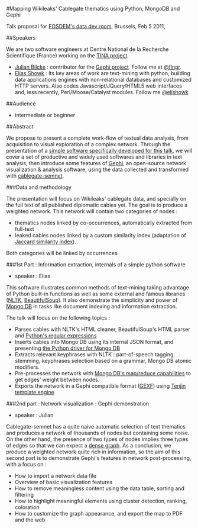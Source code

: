 #Mapping Wikileaks' Cablegate thematics using Python, MongoDB and Gephi

Talk proposal for [FOSDEM's data dev room](http://datadevroom.couch.it/), Brussels, Feb 5 2011, 

##Speakers

We are two software engineers at Centre National de la Recherche Scientifique (France) working on the [TINA project](http://tinasoft.eu).

 - [Julian Bilcke](http://github.com/jbilcke) : contributor for the [Gephi project](http://gephi.org). Follow me at [@flngr](http://twitter.com/flngr).
 - [Elias Showk](http://github.com/elishowk) : Its key areas of work are text-mining with python, building data applications engines with non-relational databases and customized HTTP servers. Also codes Javascript/JQuery/HTML5 web interfaces and, less recently, Perl/Moose/Catalyst modules. Follow me [@elishowk](http://identi.ca/elishowk)

##Audience

 - intermediate or beginner

##Abstract

We propose to present a complete work-flow of textual data analysis, from acquisition to visual exploration of a complex network. Through the presentation of a [simple software specifically developed for this talk](http://github.com/elishowk/cablegate_semnet), we will cover a set of productive and widely used softwares and libraries in text analysis, then introduce some features of [Gephi](http://gephi.org), an open-source network visualization & analysis software, using the data collected and transformed with [cablegate-semnet](http://github.com/elishowk/cablegate_semnet).

###Data and methodology

The presentation will focus on Wikileaks' cablegate data, and specially on the full text of all published diplomatic cables yet. The goal is to produce a weighted network. This network will contain two categories of nodes :

 - thematics nodes linked by co-occurrences, automatically extracted from full-text
 - leaked cables nodes linked by a custom similarity index (adaptation of [Jaccard similarity index](http://en.wikipedia.org/wiki/Jaccard_index)).
 
Both categories will be linked by occurrences.

###1st Part : Information extraction, internals of a simple python software

 - speaker : Elias

This software illustrates common methods of text-mining taking advantage of Python built-in functions as well as some external and famous libraries ([NLTK](http://nltk.org), [BeautifulSoup](http://www.crummy.com/software/BeautifulSoup/)).
It also demonstrate the simplicity and power of [Mongo DB](http://mongodb.org) in tasks like document indexing and information extraction.

The talk will focus on the following topics :

 - Parses cables with NLTK's HTML cleaner, BeautifulSoup's HTML parser and [Python's regular expressions](http://docs.python.org/library/re.html)
 - Inserts cables into Mongo DB using its internal JSON format, and presenting [the Python driver for Mongo DB](http://api.mongodb.org/python/1.9%2B/index.html)
 - Extracts relevant keyphrases with NLTK : part-of-speech tagging, stemming, keyphrases selection based on a grammar, Mongo DB atomic modifiers.
 - Pre-processes the network with [Mongo DB's map/reduce capabilities](http://www.mongodb.org/display/DOCS/MapReduce) to get edges' weight between nodes.
 - Exports the network in a Gephi compatible format ([GEXF](http://gexf.net)) using [Tenjin template engine](http://www.kuwata-lab.com/tenjin/)


###2nd part : Network visualization : Gephi demonstration

 - speaker : Julian

Cablegate-semnet has a quite naive automatic selection of text thematics and produces a network of thousands of nodes but containing some noise. On the other hand, the presence of two types of nodes implies three types of edges so that we can expect a [dense graph](http://en.wikipedia.org/wiki/Dense_graph). As a conclusion, we produce a weighted network quite rich in information, so the aim of this second part is to demonstrate Gephi's features in network post-processing, with a focus on :

- How to import a network data file
- Overview of basic visualization features
- How to remove meaningless content using the data table, sorting and filtering
- How to highlight meaningful elements using cluster detection, ranking, coloration
- How to customize the graph appearance, and export the map to PDF and the web
